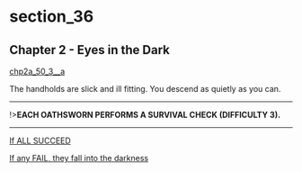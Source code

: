 
# section_36

## Chapter 2 - Eyes in the Dark

[chp2a_50_3__a](../../decomp/app/src/main/res/raw/chp2a_50_3__a.mp3 ':include :type=audio')

The handholds are slick and ill fitting. You descend as quietly as you can.

---

!>**EACH OATHSWORN PERFORMS A SURVIVAL CHECK (DIFFICULTY 3).** 

---

[If ALL SUCCEED](output/chapter2/section_38.md)

[If any FAIL, they fall into the darkness](output/chapter2/section_37.md)


